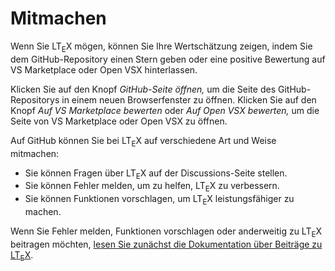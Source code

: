 <!-- ltex: language=de-DE -->

# Mitmachen

Wenn Sie LT<sub>E</sub>X mögen, können Sie Ihre Wertschätzung zeigen, indem Sie dem GitHub-Repository einen Stern geben oder eine positive Bewertung auf VS Marketplace oder Open VSX hinterlassen.

Klicken Sie auf den Knopf *GitHub-Seite öffnen,* um die Seite des GitHub-Repositorys in einem neuen Browserfenster zu öffnen. Klicken Sie auf den Knopf *Auf VS Marketplace bewerten* oder *Auf Open VSX bewerten,* um die Seite von VS Marketplace oder Open VSX zu öffnen.

Auf GitHub können Sie bei LT<sub>E</sub>X auf verschiedene Art und Weise mitmachen:

- Sie können Fragen über LT<sub>E</sub>X auf der Discussions-Seite stellen.
- Sie können Fehler melden, um zu helfen, LT<sub>E</sub>X zu verbessern.
- Sie können Funktionen vorschlagen, um LT<sub>E</sub>X leistungsfähiger zu machen.

Wenn Sie Fehler melden, Funktionen vorschlagen oder anderweitig zu LT<sub>E</sub>X beitragen möchten, [lesen Sie zunächst die Dokumentation über Beiträge zu LT<sub>E</sub>X](https://ltex-plus.github.io/ltex-plus/vscode-ltex-plus/contributing.html).
